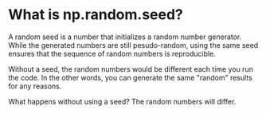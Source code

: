 # What is np.random.seed? 

A random seed is a number that initializes a random number generator. While the generated numbers are still pesudo-random, using the same seed ensures that the sequence of random numbers is reproducible.

Without a seed, the random numbers would be different each time you run the code. In the other words, you can generate the same "random" results for any reasons. 

What happens without using a seed? The random numbers will differ. 
